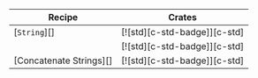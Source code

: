 | Recipe | Crates |
|---|---|
| [`String`][] | [![std][c-std-badge]][c-std] |
|  | [![std][c-std-badge]][c-std] |
| [Concatenate Strings][] | [![std][c-std-badge]][c-std] |
